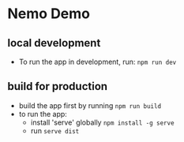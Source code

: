# Nemo Demo

## local development
- To run the app in development, run: `npm run dev`

## build for production
- build the app first by running `npm run build`
- to run the app:
  - install 'serve' globally `npm install -g serve`
  - run `serve dist`